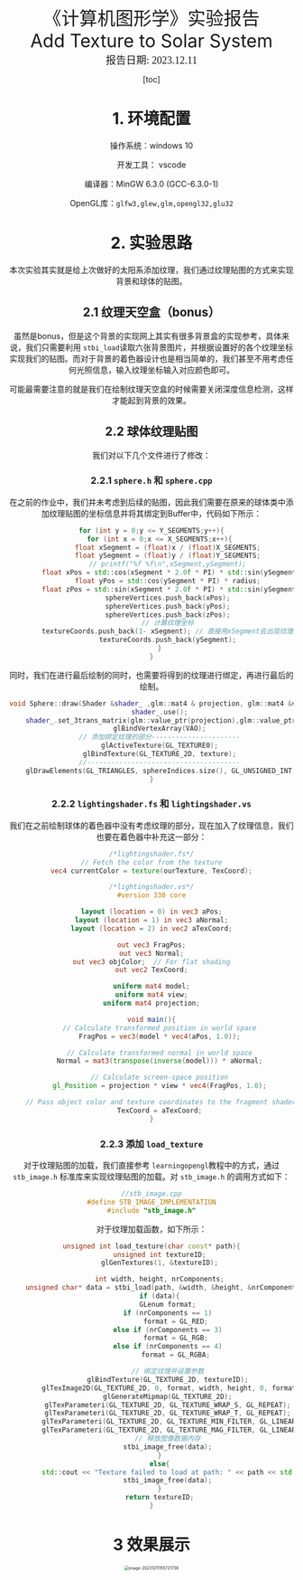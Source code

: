<center>
  <font face="黑体" size = 6>
    《计算机图形学》实验报告
  </font><br>
    <font size = 6> 
        Add Texture to Solar System
    </font>

<center><font face="黑体" size = 4>
    报告日期: 2023.12.11
  </font>
</center> 

[toc]

# 1. 环境配置

操作系统：windows 10

开发工具： vscode

编译器：MinGW 6.3.0 (GCC-6.3.0-1)

OpenGL库：`glfw3,glew,glm,opengl32,glu32`

# 2. 实验思路

本次实验其实就是给上次做好的太阳系添加纹理，我们通过纹理贴图的方式来实现背景和球体的贴图。

## 2.1 纹理天空盒（bonus）

虽然是bonus，但是这个背景的实现网上其实有很多背景盒的实现参考，具体来说，我们只需要利用 `stbi_load`读取六张背景图片，并根据设置好的各个纹理坐标实现我们的贴图。而对于背景的着色器设计也是相当简单的，我们甚至不用考虑任何光照信息，输入纹理坐标输入对应颜色即可。

可能最需要注意的就是我们在绘制纹理天空盒的时候需要关闭深度信息检测，这样才能起到背景的效果。

## 2.2 球体纹理贴图

我们对以下几个文件进行了修改：

### 2.2.1 `sphere.h` 和 `sphere.cpp`

在之前的作业中，我们并未考虑到后续的贴图，因此我们需要在原来的球体类中添加纹理贴图的坐标信息并将其绑定到Buffer中，代码如下所示：

```cpp
for (int y = 0;y <= Y_SEGMENTS;y++){
    for (int x = 0;x <= X_SEGMENTS;x++){
        float xSegment = (float)x / (float)X_SEGMENTS;
        float ySegment = (float)y / (float)Y_SEGMENTS;
        // printf("%f %f\n",xSegment,ySegment);
        float xPos = std::cos(xSegment * 2.0f * PI) * std::sin(ySegment * PI) * radius;
        float yPos = std::cos(ySegment * PI) * radius;
        float zPos = std::sin(xSegment * 2.0f * PI) * std::sin(ySegment * PI) * radius;
        sphereVertices.push_back(xPos);
        sphereVertices.push_back(yPos);
        sphereVertices.push_back(zPos);
        // 计算纹理坐标
        textureCoords.push_back(1- xSegment); // 直接用xSegment会出现纹理颠倒的情况
        textureCoords.push_back(ySegment);
    }
}
```

同时，我们在进行最后绘制的同时，也需要将得到的纹理进行绑定，再进行最后的绘制。

```cpp
void Sphere::draw(Shader &shader_ ,glm::mat4 & projection, glm::mat4 &view, glm::mat4 &model,unsigned int texture){
    shader_.use();
    shader_.set_3trans_matrix(glm::value_ptr(projection),glm::value_ptr(view),glm::value_ptr(model));
    glBindVertexArray(VAO);
    // 添加绑定纹理的部分----------------------
    glActiveTexture(GL_TEXTURE0);
    glBindTexture(GL_TEXTURE_2D, texture);
    //--------------------------------------
    glDrawElements(GL_TRIANGLES, sphereIndices.size(), GL_UNSIGNED_INT, 0);
}
```

### 2.2.2 `lightingshader.fs` 和 `lightingshader.vs`

我们在之前绘制球体的着色器中没有考虑纹理的部分，现在加入了纹理信息，我们也要在着色器中补充这一部分：

```glsl
/*lightingshader.fs*/
// Fetch the color from the texture
vec4 currentColor = texture(ourTexture, TexCoord);
```

```glsl
/*lightingshader.vs*/
#version 330 core

layout (location = 0) in vec3 aPos;
layout (location = 1) in vec3 aNormal;
layout (location = 2) in vec2 aTexCoord;

out vec3 FragPos;
out vec3 Normal;
out vec3 objColor;  // For flat shading
out vec2 TexCoord;

uniform mat4 model;
uniform mat4 view;
uniform mat4 projection;

void main(){
    // Calculate transformed position in world space
    FragPos = vec3(model * vec4(aPos, 1.0));

    // Calculate transformed normal in world space
    Normal = mat3(transpose(inverse(model))) * aNormal;

    // Calculate screen-space position
    gl_Position = projection * view * vec4(FragPos, 1.0);

    // Pass object color and texture coordinates to the fragment shader
    TexCoord = aTexCoord;
}
```

### 2.2.3 添加 `load_texture`

对于纹理贴图的加载，我们直接参考 `learningopengl`教程中的方式，通过 `stb_image.h` 标准库来实现纹理贴图的加载。对 `stb_image.h` 的调用方式如下：

```cpp
//stb_image.cpp
#define STB_IMAGE_IMPLEMENTATION
#include "stb_image.h"
```

对于纹理加载函数，如下所示：

```cpp
unsigned int load_texture(char const* path){
    unsigned int textureID;
    glGenTextures(1, &textureID);

    int width, height, nrComponents;
    unsigned char* data = stbi_load(path, &width, &height, &nrComponents, 0);
    if (data){
        GLenum format;
        if (nrComponents == 1)
            format = GL_RED;
        else if (nrComponents == 3)
            format = GL_RGB;
        else if (nrComponents == 4)
            format = GL_RGBA;

        // 绑定纹理并设置参数
        glBindTexture(GL_TEXTURE_2D, textureID);
        glTexImage2D(GL_TEXTURE_2D, 0, format, width, height, 0, format, GL_UNSIGNED_BYTE, data);
        glGenerateMipmap(GL_TEXTURE_2D);
        glTexParameteri(GL_TEXTURE_2D, GL_TEXTURE_WRAP_S, GL_REPEAT);
        glTexParameteri(GL_TEXTURE_2D, GL_TEXTURE_WRAP_T, GL_REPEAT);
        glTexParameteri(GL_TEXTURE_2D, GL_TEXTURE_MIN_FILTER, GL_LINEAR_MIPMAP_LINEAR);
        glTexParameteri(GL_TEXTURE_2D, GL_TEXTURE_MAG_FILTER, GL_LINEAR);
        // 释放图像数据内存
        stbi_image_free(data);
    }
    else{
        std::cout << "Texture failed to load at path: " << path << std::endl;
        stbi_image_free(data);
    }
    return textureID;
}
```

# 3 效果展示

<img src="D:\ZJU\Course\Grade_Three\Autumn-Winter\computer_graphics\assignments\hw9\assets\image-20231211155721739.png" alt="image-20231211155721739" style="zoom:50%;" />
